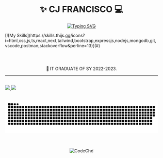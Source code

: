 <h1 align="center">
   ✨ CJ FRANCISCO 💻
</h1>


  <div align=center>
<p align="center">

<a href="https://git.io/typing-svg"><img src="https://readme-typing-svg.demolab.com?font=Fira+Code&duration=4000&pause=1000&color=09F7D5&center=true&vCenter=true&width=435&lines=%F0%9F%92%BB+BSIT+%F0%9F%A7%91%E2%80%8D%F0%9F%8E%93;%F0%9F%93%9A+Full+Stack+Web+Developer+%F0%9F%95%B8%EF%B8%8F;%F0%9F%9A%80+Mobile+App+Developer+%F0%9F%8E%AF" alt="Typing SVG" />
</a>
   
</p>
</div>

<table align="center">
  <tr>
      [![My Skills](https://skills.thijs.gg/icons?i=html,css,js,ts,react,next,tailwind,bootstrap,expressjs,nodejs,mongodb,git,vscode,postman,stackoverflow&perline=13)](#)
    </td>
  </tr>
</table>

</br>


  <div align=center>
<p>🏫 IT GRADUATE OF SY 2022-2023.</h2>
</div>




</div>

---
<br />

<div style="display: flex" align=center>
<a href="https://github.com/CodeChd">
<img height="180em" src="https://github-readme-stats.vercel.app/api?username=CodeChd&show_icons=true&theme=tokyonight" />
  
<img height="180em" src="https://github-readme-stats.vercel.app/api/top-langs/?username=CodeChd&theme=tokyonight&layout=compact" />
  </a>
  </div>
  </div>

  </br>

[linkedin]: https://www.linkedin.com/in/francisco-carl/
[Facebook]: https://www.facebook.com/cj.francisco.3152/
[Email]: mailto:franciscocarl122@gmail.com

<div align=center>

  ![Snake animation](https://github.com/zzhutianyu/zzhutianyu/blob/output/github-contribution-grid-snake.svg)

  </br>
  
<p><img align="center" src="https://github-readme-streak-stats.herokuapp.com/?user=CodeChd&theme=gruvbox&border_radius=30.0" alt="CodeChd" /></p>
  
</div>



